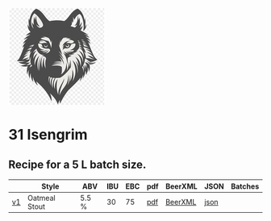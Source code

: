 ![logo](./31_Isengrim.jpeg)

# 31 Isengrim

## Recipe for a 5 L batch size.

|    | Style | ABV | IBU | EBC | pdf | BeerXML | JSON | Batches |
|----|-------|-----|-----|-----|-----|---------|------|---------|
| [v1](31_Isengrim_recipe.md) | Oatmeal Stout | 5.5 % | 30 | 75 | [pdf](./31_Isengrim.pdf) | [BeerXML](./31_Isengrim.xml) | [json](./31_Isengrim.json) | |
